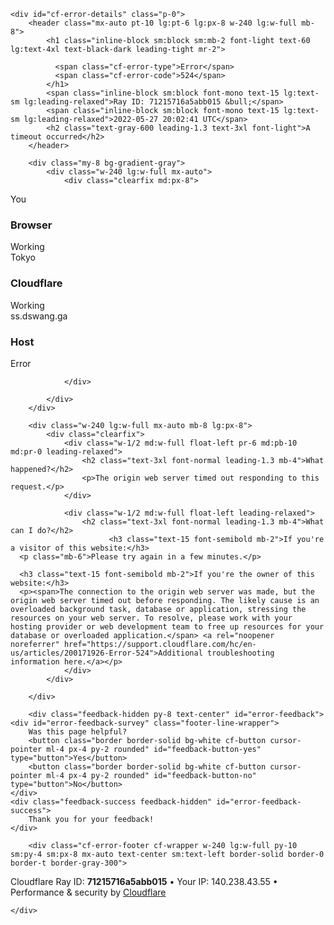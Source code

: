 <!DOCTYPE html>
<!--[if lt IE 7]> <html class="no-js ie6 oldie" lang="en-US"> <![endif]-->
<!--[if IE 7]>    <html class="no-js ie7 oldie" lang="en-US"> <![endif]-->
<!--[if IE 8]>    <html class="no-js ie8 oldie" lang="en-US"> <![endif]-->
<!--[if gt IE 8]><!--> <html class="no-js" lang="en-US"> <!--<![endif]-->
<head>


<title>ss.dswang.ga | 524: A timeout occurred</title>
<meta charset="UTF-8" />
<meta http-equiv="Content-Type" content="text/html; charset=UTF-8" />
<meta http-equiv="X-UA-Compatible" content="IE=Edge" />
<meta name="robots" content="noindex, nofollow" />
<meta name="viewport" content="width=device-width,initial-scale=1" />
<link rel="stylesheet" id="cf_styles-css" href="/cdn-cgi/styles/main.css" />


<script>
(function(){if(document.addEventListener&&window.XMLHttpRequest&&JSON&&JSON.stringify){var e=function(a){var c=document.getElementById("error-feedback-survey"),d=document.getElementById("error-feedback-success"),b=new XMLHttpRequest;a={event:"feedback clicked",properties:{errorCode:524,helpful:a,version:1}};b.open("POST","https://sparrow.cloudflare.com/api/v1/event");b.setRequestHeader("Content-Type","application/json");b.setRequestHeader("Sparrow-Source-Key","c771f0e4b54944bebf4261d44bd79a1e");
b.send(JSON.stringify(a));c.classList.add("feedback-hidden");d.classList.remove("feedback-hidden")};document.addEventListener("DOMContentLoaded",function(){var a=document.getElementById("error-feedback"),c=document.getElementById("feedback-button-yes"),d=document.getElementById("feedback-button-no");"classList"in a&&(a.classList.remove("feedback-hidden"),c.addEventListener("click",function(){e(!0)}),d.addEventListener("click",function(){e(!1)}))})}})();
</script>

</head>
<body>
<div id="cf-wrapper">

    

    <div id="cf-error-details" class="p-0">
        <header class="mx-auto pt-10 lg:pt-6 lg:px-8 w-240 lg:w-full mb-8">
            <h1 class="inline-block sm:block sm:mb-2 font-light text-60 lg:text-4xl text-black-dark leading-tight mr-2">
              
              <span class="cf-error-type">Error</span>
              <span class="cf-error-code">524</span>
            </h1>
            <span class="inline-block sm:block font-mono text-15 lg:text-sm lg:leading-relaxed">Ray ID: 71215716a5abb015 &bull;</span>
            <span class="inline-block sm:block font-mono text-15 lg:text-sm lg:leading-relaxed">2022-05-27 20:02:41 UTC</span>
            <h2 class="text-gray-600 leading-1.3 text-3xl font-light">A timeout occurred</h2>
        </header>
        
        <div class="my-8 bg-gradient-gray">
            <div class="w-240 lg:w-full mx-auto">
                <div class="clearfix md:px-8">
                  
<div id="cf-browser-status" class=" relative w-1/3 md:w-full py-15 md:p-0 md:py-8 md:text-left md:border-solid md:border-0 md:border-b md:border-gray-400 overflow-hidden float-left md:float-none text-center">
  <div class="relative mb-10 md:m-0">
    <span class="cf-icon-browser block md:hidden h-20 bg-center bg-no-repeat"></span>
    <span class="cf-icon-ok w-12 h-12 absolute left-1/2 md:left-auto md:right-0 md:top-0 -ml-6 -bottom-4"></span>
  </div>
  <span class="md:block w-full truncate">You</span>
  <h3 class="md:inline-block mt-3 md:mt-0 text-2xl text-gray-600 font-light leading-1.3">Browser</h3>
  <span class="leading-1.3 text-2xl text-green-success">Working</span>
</div>

<div id="cf-cloudflare-status" class=" relative w-1/3 md:w-full py-15 md:p-0 md:py-8 md:text-left md:border-solid md:border-0 md:border-b md:border-gray-400 overflow-hidden float-left md:float-none text-center">
  <div class="relative mb-10 md:m-0">
    <span class="cf-icon-cloud block md:hidden h-20 bg-center bg-no-repeat"></span>
    <span class="cf-icon-ok w-12 h-12 absolute left-1/2 md:left-auto md:right-0 md:top-0 -ml-6 -bottom-4"></span>
  </div>
  <span class="md:block w-full truncate">Tokyo</span>
  <h3 class="md:inline-block mt-3 md:mt-0 text-2xl text-gray-600 font-light leading-1.3">Cloudflare</h3>
  <span class="leading-1.3 text-2xl text-green-success">Working</span>
</div>

<div id="cf-host-status" class="cf-error-source relative w-1/3 md:w-full py-15 md:p-0 md:py-8 md:text-left md:border-solid md:border-0 md:border-b md:border-gray-400 overflow-hidden float-left md:float-none text-center">
  <div class="relative mb-10 md:m-0">
    <span class="cf-icon-server block md:hidden h-20 bg-center bg-no-repeat"></span>
    <span class="cf-icon-error w-12 h-12 absolute left-1/2 md:left-auto md:right-0 md:top-0 -ml-6 -bottom-4"></span>
  </div>
  <span class="md:block w-full truncate">ss.dswang.ga</span>
  <h3 class="md:inline-block mt-3 md:mt-0 text-2xl text-gray-600 font-light leading-1.3">Host</h3>
  <span class="leading-1.3 text-2xl text-red-error">Error</span>
</div>

                </div>
              
            </div>
        </div>

        <div class="w-240 lg:w-full mx-auto mb-8 lg:px-8">
            <div class="clearfix">
                <div class="w-1/2 md:w-full float-left pr-6 md:pb-10 md:pr-0 leading-relaxed">
                    <h2 class="text-3xl font-normal leading-1.3 mb-4">What happened?</h2>
                    <p>The origin web server timed out responding to this request.</p>
                </div>
              
                <div class="w-1/2 md:w-full float-left leading-relaxed">
                    <h2 class="text-3xl font-normal leading-1.3 mb-4">What can I do?</h2>
                          <h3 class="text-15 font-semibold mb-2">If you're a visitor of this website:</h3>
      <p class="mb-6">Please try again in a few minutes.</p>

      <h3 class="text-15 font-semibold mb-2">If you're the owner of this website:</h3>
      <p><span>The connection to the origin web server was made, but the origin web server timed out before responding. The likely cause is an overloaded background task, database or application, stressing the resources on your web server. To resolve, please work with your hosting provider or web development team to free up resources for your database or overloaded application.</span> <a rel="noopener noreferrer" href="https://support.cloudflare.com/hc/en-us/articles/200171926-Error-524">Additional troubleshooting information here.</a></p>
                </div>
            </div>
              
        </div>

        <div class="feedback-hidden py-8 text-center" id="error-feedback">
    <div id="error-feedback-survey" class="footer-line-wrapper">
        Was this page helpful?
        <button class="border border-solid bg-white cf-button cursor-pointer ml-4 px-4 py-2 rounded" id="feedback-button-yes" type="button">Yes</button>
        <button class="border border-solid bg-white cf-button cursor-pointer ml-4 px-4 py-2 rounded" id="feedback-button-no" type="button">No</button>
    </div>
    <div class="feedback-success feedback-hidden" id="error-feedback-success">
        Thank you for your feedback!
    </div>
</div>


        <div class="cf-error-footer cf-wrapper w-240 lg:w-full py-10 sm:py-4 sm:px-8 mx-auto text-center sm:text-left border-solid border-0 border-t border-gray-300">
  <p class="text-13">
    <span class="cf-footer-item sm:block sm:mb-1">Cloudflare Ray ID: <strong class="font-semibold">71215716a5abb015</strong></span>
    <span class="cf-footer-separator sm:hidden">&bull;</span>
    <span class="cf-footer-item sm:block sm:mb-1"><span>Your IP</span>: 140.238.43.55</span>
    <span class="cf-footer-separator sm:hidden">&bull;</span>
    <span class="cf-footer-item sm:block sm:mb-1"><span>Performance &amp; security by</span> <a rel="noopener noreferrer" href="https://www.cloudflare.com/5xx-error-landing" id="brand_link" target="_blank">Cloudflare</a></span>
    
  </p>
</div><!-- /.error-footer -->


    </div>
</div>
<script defer src="https://static.cloudflareinsights.com/beacon.min.js/v652eace1692a40cfa3763df669d7439c1639079717194" integrity="sha512-Gi7xpJR8tSkrpF7aordPZQlW2DLtzUlZcumS8dMQjwDHEnw9I7ZLyiOj/6tZStRBGtGgN6ceN6cMH8z7etPGlw==" data-cf-beacon='{"rayId":"712157169ab0b015","version":"2021.12.0","r":1,"token":"fd425e38dfb54af79a3735cf69df1219","si":100}' crossorigin="anonymous"></script>
</body>
</html>


